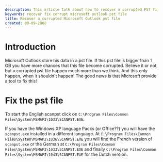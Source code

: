 ```yaml
---
description: This article talk about how to recover a corrupted PST file.
keywords: recover fix corrupt microsoft outlook pst file
title: Recover a corrupted Microsoft Outlook pst file
created: 09-09-2008
---
```


Introduction
============

Microsoft Outlook store his data in a pst file. If this pst file is
bigger than 1 GB you have more chances that this file become corrupted.
Believe it or not, but a corrupted pst file happen much more than we
think. And this only happen, when it shouldn\'t happen! The good news is
that Microsoft provide a tool to fix this!

Fix the pst file
================

To start the English scanpst click on `C:\Program Files\Common
Files\System\MSMAPI\1033\SCANPST.EXE`.

If you have the Windows XP language Packs (or Office??) you will have
the `scanpst.exe` installed in a different language. At `C:\Program
Files\Common Files\System\MSMAPI\1036\SCANPST.EXE` you will find
the French version of `scanpst.exe` or the German at `C:\Program
Files\Common Files\System\MSMAPI\1033\SCANPST.EXE` and finally
`C:\Program Files\Common Files\System\MSMAPI\1043\SCANPST.EXE`
for the Dutch version.
